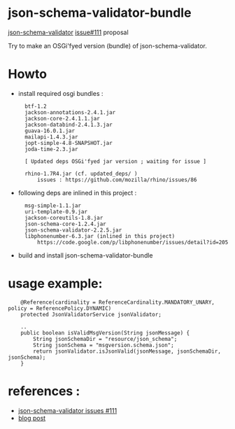 json-schema-validator-bundle
============================

[json-schema-validator](https://github.com/fge/json-schema-validator) [issue#111](https://github.com/fge/json-schema-validator/issues/111) proposal

Try to make an OSGi'fyed version (bundle) of json-schema-validator.

Howto
=====

* install required osgi bundles :

        btf-1.2
        jackson-annotations-2.4.1.jar
        jackson-core-2.4.1.1.jar
        jackson-databind-2.4.1.3.jar
        guava-16.0.1.jar
        mailapi-1.4.3.jar
        jopt-simple-4.8-SNAPSHOT.jar
        joda-time-2.3.jar

        [ Updated deps OSGi'fyed jar version ; waiting for issue ] 

        rhino-1.7R4.jar (cf. updated_deps/ )
            issues : https://github.com/mozilla/rhino/issues/86 


* following deps are inlined in this project :

        msg-simple-1.1.jar
        uri-template-0.9.jar
        jackson-coreutils-1.8.jar
        json-schema-core-1.2.4.jar
        json-schema-validator-2.2.5.jar
        libphonenumber-6.3.jar (inlined in this project)
            https://code.google.com/p/libphonenumber/issues/detail?id=205 


* build and install json-schema-validator-bundle


usage example:
==============
```
    @Reference(cardinality = ReferenceCardinality.MANDATORY_UNARY, policy = ReferencePolicy.DYNAMIC)
    protected JsonValidatorService jsonValidator;
    
    ..
    public boolean isValidMsgVersion(String jsonMessage) {
        String jsonSchemaDir = "resource/json_schema";
        String jsonSchema = "msgversion.schema.json";
        return jsonValidator.isJsonValid(jsonMessage, jsonSchemaDir, jsonSchema);
    }
```

references :
============
* [json-schema-validator issues #111](https://github.com/fge/json-schema-validator/issues/111)
* [blog post](http://curiositedevie.blogspot.fr/2014/08/use-json-schema-validator-as-osgi-bundle.html)
